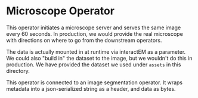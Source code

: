 # Microscope Operator

This operator initiates a microscope server and serves the same image every 60 seconds. In production, we would provide the real microscope with directions on where to go from the downstream operators.

The data is actually mounted in at runtime via interactEM as a parameter. We could also "build in" the dataset to the image, but we wouldn't do this in production. We have provided the dataset we used under `assets` in this directory.

This operator is connected to an image segmentation operator. It wraps metadata into a json-serialized string as a header, and data as bytes.
